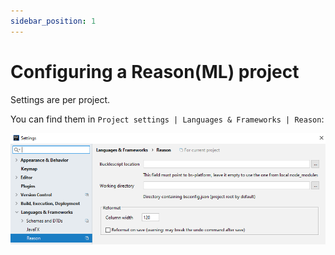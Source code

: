 ```yaml
---
sidebar_position: 1
---
```


# Configuring a Reason(ML) project

Settings are per project.

You can find them in `Project settings | Languages & Frameworks | Reason`: 

![](../build-tools/img/settings.png)
